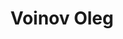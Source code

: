 ---
layout: page
title: Voinov Oleg
inline: true
category: student
position: PhD Student
picture: false
---